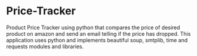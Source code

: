 # Price-Tracker
Product Price Tracker using python that compares the price of desired product on amazon and send an email telling if the price has dropped. This application uses python and implements beautiful soup, smtplib, time and requests modules and libraries.
